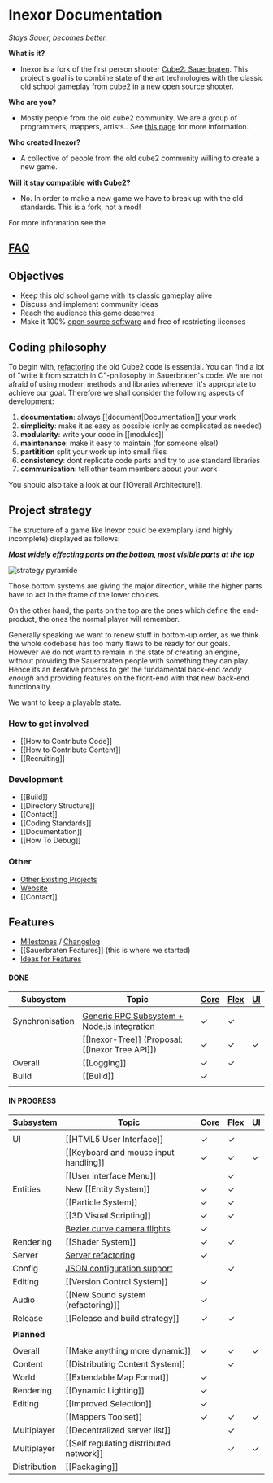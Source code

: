# Inexor Documentation

_Stays Sauer, becomes better._

**What is it?**

* Inexor is a fork of the first person shooter [Cube2: Sauerbraten](http://sauerbraten.org/). This project's goal is to combine state of the art technologies with the classic old school gameplay from cube2 in a new open source shooter.

**Who are you?**

* Mostly people from the old cube2 community. We are a group of programmers, mappers, artists..
See [this page](https://github.com/orgs/inexorgame/people) for more information.

**Who created Inexor?**

* A collective of people from the old cube2 community willing to create a new game.

**Will it stay compatible with Cube2?**
* No. In order to make a new game we have to break up with the old standards. This is a fork, not a mod!

For more information see the
## [FAQ](https://github.com/inexorgame/code/wiki/Frequently-Asked-Questions)
 
## Objectives

* Keep this old school game with its classic gameplay alive
* Discuss and implement community ideas
* Reach the audience this game deserves
* Make it 100% [open source software](https://creativecommons.org/about/program-areas/technology/technology-resources/software/) and free of restricting licenses

## Coding philosophy

To begin with, [refactoring](https://en.wikipedia.org/wiki/Code_refactoring) the old Cube2 code is essential.
You can find a lot of "write it from scratch in C"-philosophy in Sauerbraten's code.
We are not afraid of using modern methods and libraries whenever it's appropriate to achieve our goal.
Therefore we shall consider the following aspects of development:

1. **documentation**: always [[document|Documentation]] your work
2. **simplicity**: make it as easy as possible (only as complicated as needed)
3. **modularity**: write your code in [[modules]]
4. **maintenance**: make it easy to maintain (for someone else!)
5. **partitition** split your work up into small files
6. **consistency**: dont replicate code parts and try to use standard libraries
7. **communication**: tell other team members about your work

You should also take a look at our [[Overall Architecture]].

## Project strategy

The structure of a game like Inexor could be exemplary (and highly incomplete) displayed as follows:


_**Most widely effecting parts on the bottom, most visible parts at the top**_

![strategy pyramide](https://rawgit.com/inexorgame/visualisations/master/jobs/a_teamate_strategy_pyramid.svg)

Those bottom systems are giving the major direction, while the higher parts have to act in the frame of the lower choices.

On the other hand, the parts on the top are the ones which define the end-product, the ones the normal player will remember.

Generally speaking we want to renew stuff in bottom-up order, as we think the whole codebase has too many flaws to be ready for our goals.  
However we do not want to remain in the state of creating an engine, without providing the Sauerbraten people with something they can play.
Hence its an iterative process to get the fundamental back-end _ready enough_ and providing features on the front-end with that new back-end functionality.

We want to keep a playable state.


### How to get involved
* [[How to Contribute Code]]
* [[How to Contribute Content]]  
* [[Recruiting]]

### Development

* [[Build]]
* [[Directory Structure]]
* [[Contact]]
* [[Coding Standards]]
* [[Documentation]]
* [[How To Debug]]

### Other

* [Other Existing Projects](Other-Projects)
* [Website](https://inexor.org)
* [[Contact]]


## Features

* [Milestones](https://github.com/inexorgame/code/milestones) / [Changelog](https://github.com/inexorgame/code/blob/master/changelog.md)
* [[Sauerbraten Features]] (this is where we started)
* [Ideas for Features](Feature-Ideas)

####  DONE

| Subsystem    | Topic                                                    | [Core](Inexor-Core) | [Flex](Inexor-Flex) | [UI](Inexor-UI) |
| ------------ | -------------------------------------------------------- | -------- | -------- | -------- |
|              |
| Synchronisation  | [Generic RPC Subsystem + Node.js integration](RPC-Node.js) | &#10003; | &#10003; |        |
|              | [[Inexor-Tree]] (Proposal: [[Inexor Tree API]])          | &#10003; | &#10003; | &#10003; |
| Overall      | [[Logging]]                                              | &#10003; | &#10003; |          |
| Build        | [[Build]]                                                | &#10003; |          |          |
|              |

####  IN PROGRESS

| Subsystem    | Topic                                                    | [Core](Inexor-Core) | [Flex](Inexor-Flex) | [UI](Inexor-UI) |
| ------------ | -------------------------------------------------------- | -------- | -------- | -------- |
|              | 
| UI           | [[HTML5 User Interface]]                                 | &#10003; | &#10003; |          |
|              | [[Keyboard and mouse input handling]]                    | &#10003; | &#10003; | &#10003; |
|              | [[User interface Menu]]                                  |          | &#10003; |          |
| Entities     | New [[Entity System]]                                    | &#10003; | &#10003; |          |
|              | [[Particle System]]                                      | &#10003; | &#10003; |          |
|              | [[3D Visual Scripting]]                         | &#10003; | &#10003; |          |
|              | [Bezier curve camera flights](Bezier-curve)              | &#10003; |          |          |
| Rendering    | [[Shader System]]                                        | &#10003; | &#10003; |          |
| Server       | [Server refactoring](Refactoring-The-Server)             | &#10003; |          |          |
| Config       | [JSON configuration support](JSON-Implementation)        |          | &#10003; |          |
| Editing      | [[Version Control System]]                               | &#10003; |          |          |
| Audio        | [[New Sound system (refactoring)]]                       | &#10003; |          |          |
| Release      | [[Release and build strategy]]                           | &#10003; | &#10003; |          | 
|              |
| **Planned**  | 
|              | 
| Overall      | [[Make anything more dynamic]]                           | &#10003; | &#10003; | &#10003; |
| Content      | [[Distributing Content System]]                          |          | &#10003; |          |
| World        | [[Extendable Map Format]]                                | &#10003; |          |          |
| Rendering    | [[Dynamic Lighting]]                                     | &#10003; |          |          |
| Editing      | [[Improved Selection]]                                   | &#10003; |          |          |
|              | [[Mappers Toolset]]                                      | &#10003; | &#10003; | &#10003; |
| Multiplayer  | [[Decentralized server list]]                            |          | &#10003; |          |
| Multiplayer  | [[Self regulating distributed network]]                  |          | &#10003; | &#10003; |
| Distribution | [[Packaging]]                                            |          |          |          |

